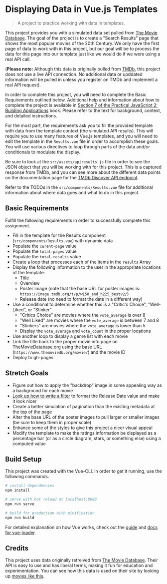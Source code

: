 # Displaying Data in Vue.js Templates
> A project to practice working with data in templates.

This project provides you with a simulated data set pulled from
[The Movie Database](https://www.themoviedb.org). The goal of the project is to
create a "Search Results" page that shows the most popular movies of the 20th
Century. We only have the first page of data to work with in this project, but
our goal will be to process the data for this page into our template just like
we would do if we were using a real API call.

(**Please note:** Although this data
is originally pulled from [TMDb](https://www.themoviedb.org), this
project does not use a live API connection. No additional data or upddated
information will be pulled in unless you register on TMDb and implement a real
API request).

In order to complete this project, you will need to complete the Basic
Requirements outlined below. Additional help and information about how to
complete the project is available in [Section 7 of the Practical JavaScript 2:
Building Applications](https://shawnr.gitbooks.io/practical-javascript-2-building-applications/working-with-templates/) book. Please refer to the text for background, context,
and detailed instructions.

For the most part, the requirements ask you to fill the provided template with
data from the template context (the simulated API results). This will require
you to use many features of Vue.js templates, and you will need to edit the
template in the `Results.vue` file in order to accomplish these goals. You will
use various directives to loop through parts of the data and/or conditionals to
modulate the display.

Be sure to look at the `src/assets/apiresults.js` file in order to see the JSON object
that you will be working with for this project. This is a captured response from
TMDb, and you can see more about the different data points on the
documentation page for the [TMDb Discover API endpoint](https://developers.themoviedb.org/3/discover).

Refer to the TODOs in the `src/components/Results.vue` file for additional
information about where data goes and what to do in this project.

## Basic Requirements
Fulfill the following requirements in order to successfully complete this
assignment.

* Fill in the template for the Results component (`src/components/Results.vue`) with dynamic data
* Populate the `curent-page` value
* Populate the `total-pages` value
* Populate the `total-results` value
* Create a loop that processes each of the items in the `results` Array
* Display the following information to the user in the appropriate locations of the template:
    * Title
    * Overview
    * Poster image (note that the base URL for poster images is: `https://image.tmdb.org/t/p/w150_and_h225_bestv2/`)
    * Release date (no need to format the date in a different way)
* Use a conditional to determine whether this is a "Critic's Choice", "Well-Liked", or "Stinker"
    * "Critics Choice" are movies where the `vote_average` is over 8
    * "Well Liked" are movies where the `vote_average` is between 7 and 8
    * "Stinkers" are movies where the `vote_average` is lower than 5
    * Display the `vote_average` and `vote_count` in the proper locations
* Use another loop to display a genre list with each movie
* Link the title back to the proper movie info page on TheMovieDatabase.org using the base URL (`https://www.themoviedb.org/movie/`) and the movie ID
* Deploy to gh-pages

## Stretch Goals
* Figure out how to apply the "backdrop" image in some appealing way as a background for each movie
* [Look up how to write a filter](https://vuejs.org/v2/guide/filters.html) to format the Release Date value and make it look nicer
* Create a better simulation of pagination than the existing metadata at the top of the page
* Alter the base URL of the poster images to pull larger or smaller images (be sure to keep them in proper scale)
* Enhance some of the styles to give this project a nicer visual appeal
* Modify the template to make the ratings information be displayed as a percentage bar (or as a circle diagram, stars, or something else) using a computed value

## Build Setup
This project was created with the Vue-CLI. In order to get it running, use the following commands.

``` bash
# install dependencies
npm install

# serve with hot reload at localhost:8080
npm run serve

# build for production with minification
npm run build

```

For detailed explanation on how Vue works, check out the [guide](https://cli.vuejs.org/guide/) and [docs for vue-loader](https://cli.vuejs.org/config/#css-loaderoptions).

## Credits
This project uses data originally retreived from [The Movie Database](https://www.themoviedb.org). Their API is easy to use and has liberal terms, making it fun for education and experimentation. You can see how this data is used on their site by looking up [movies like this](https://www.themoviedb.org/movie/335984-blade-runner-2049).